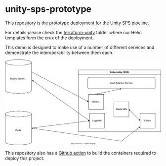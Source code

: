 # unity-sps-prototype

This repository is the prototype deployment for the Unity SPS pipeline.

For details please check the [terraform-unity](https://github.com/unity-sds/unity-cs-sps-demo/tree/main/terraform-unity)
folder where our Helm templates form the crux of the deployment.

This demo is designed to make use of a number of different services and demonstrate the interoperability between them each.

![Unity SPS demo diagram](sps-demo.drawio.svg)

This repository also has a [Github action](https://github.com/unity-sds/unity-cs-sps-demo/tree/main/.github/workflows)
to build the containers required to deploy this project.